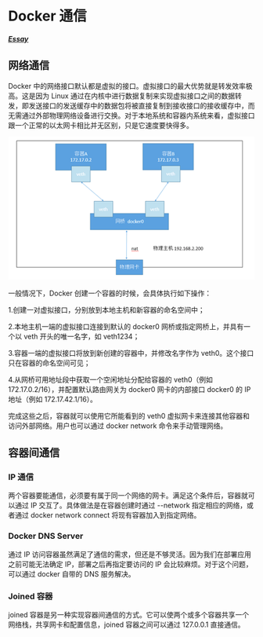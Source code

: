 # Docker 通信

##### [Essay](https://dixinl.github.io/Essay/)

## 网络通信

Docker 中的网络接口默认都是虚拟的接口。虚拟接口的最大优势就是转发效率极高。这是因为 Linux 通过在内核中进行数据复制来实现虚拟接口之间的数据转发，即发送接口的发送缓存中的数据包将被直接复制到接收接口的接收缓存中，而无需通过外部物理网络设备进行交换。对于本地系统和容器内系统来看，虚拟接口跟一个正常的以太网卡相比并无区别，只是它速度要快得多。

![1387124-20180906001135535-1543428479](../images/1387124-20180906001135535-1543428479.png)

一般情况下，Docker 创建一个容器的时候，会具体执行如下操作：

1.创建一对虚拟接口，分别放到本地主机和新容器的命名空间中；

2.本地主机一端的虚拟接口连接到默认的 docker0 网桥或指定网桥上，并具有一个以 veth 开头的唯一名字，如 veth1234；

3.容器一端的虚拟接口将放到新创建的容器中，并修改名字作为 veth0。这个接口只在容器的命名空间可见；

4.从网桥可用地址段中获取一个空闲地址分配给容器的 veth0（例如 172.17.0.2/16），并配置默认路由网关为 docker0 网卡的内部接口 docker0 的 IP 地址（例如 172.17.42.1/16）。

完成这些之后，容器就可以使用它所能看到的 veth0 虚拟网卡来连接其他容器和访问外部网络。用户也可以通过 docker network 命令来手动管理网络。

## 容器间通信

### IP 通信

两个容器要能通信，必须要有属于同一个网络的网卡。满足这个条件后，容器就可以通过 IP 交互了。具体做法是在容器创建时通过 --network 指定相应的网络，或者通过 docker network connect 将现有容器加入到指定网络。

### Docker DNS Server

通过 IP 访问容器虽然满足了通信的需求，但还是不够灵活。因为我们在部署应用之前可能无法确定 IP，部署之后再指定要访问的 IP 会比较麻烦。对于这个问题，可以通过 docker 自带的 DNS 服务解决。

### Joined 容器

joined 容器是另一种实现容器间通信的方式。它可以使两个或多个容器共享一个网络栈，共享网卡和配置信息，joined 容器之间可以通过 127.0.0.1 直接通信。

